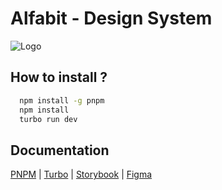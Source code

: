 # Alfabit - Design System

![Logo](https://images.ctfassets.net/m67spjpkfcu8/5VxmEm6V9HYlQ0qYI7vy1p/561df96c053a1250f8bd225c23c2ae63/image.png)

## How to install ?

```bash
  npm install -g pnpm
  npm install
  turbo run dev
```
## Documentation

[PNPM](https://pnpm.io/pt/installation) |
[Turbo](https://turbo.build/repo/docs) |
[Storybook](https://storybook.js.org/docs) | 
[Figma](https://www.figma.com/design/ejjWxLEGHQx28zflduqdAt/React%3A-Turborepo%2C-componentes-e-storybook-%7C-Alfabit-(Community)?node-id=143-3228&p=f&t=QQfJtiAkycw1kJPG-0)

